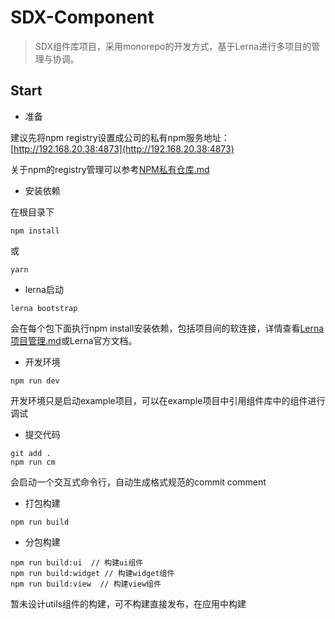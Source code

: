 # SDX-Component

> SDX组件库项目，采用monorepo的开发方式，基于Lerna进行多项目的管理与协调。

## Start

- 准备

建议先将npm registry设置成公司的私有npm服务地址：[http://192.168.20.38:4873](http://192.168.20.38:4873)

关于npm的registry管理可以参考[NPM私有仓库.md](./NPM私有仓库.md)

- 安装依赖

在根目录下

```
npm install 
```
或
```
yarn
```

- lerna启动

```
lerna bootstrap
```
会在每个包下面执行npm install安装依赖，包括项目间的软连接，详情查看[Lerna项目管理.md](./Lerna项目管理.md)或Lerna官方文档。

- 开发环境

```
npm run dev
```

开发环境只是启动example项目，可以在example项目中引用组件库中的组件进行调试

- 提交代码

```
git add .
npm run cm
```

会启动一个交互式命令行，自动生成格式规范的commit comment

- 打包构建

```
npm run build
```

- 分包构建

```
npm run build:ui  // 构建ui组件
npm run build:widget // 构建widget组件
npm run build:view  // 构建view组件
```

暂未设计utils组件的构建，可不构建直接发布，在应用中构建

